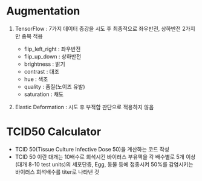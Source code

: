 # Augmentation

1. TensorFlow : 7가지 데이터 증강을 시도 후 최종적으로 좌우반전, 상하반전 2가지만 중복 적용
    - flip_left_right : 좌우반전
    - flip_up_down : 상하반전
    - brightness : 밝기
    - contrast : 대조
    - hue : 색조
    - quality : 품질(노이즈 유발) 
    - saturation : 채도
  
2. Elastic Deformation : 시도 후 부적합 판단으로 적용하지 않음


# TCID50 Calculator
   - TCID 50(Tissue Culture Infective Dose 50)을 계산하는 코드 작성
   - TCID 50 이란 대개는 10배수로 희석시킨 바이러스 부유액을 각 배수별로 5개 이상(대개 8-10 test units)의 세포단층, Egg, 동물 등에 접종시켜 50%를 감염시키는 바이러스 희석배수를 titer로 나타낸 것
